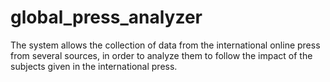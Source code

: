 # global_press_analyzer
The system allows the collection of data from the international online press from several sources, in order to analyze them to follow the impact of the subjects given in the international press.
